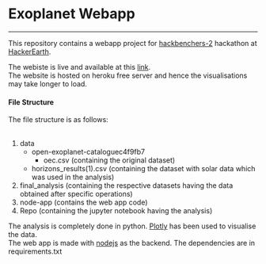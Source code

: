<h1>Exoplanet Webapp</h1>
<hr>
This repository contains a webapp project for <a href="https://hackbenchers-2.hackerearth.com/">hackbenchers-2</a>
hackathon at <a href="https://www.hackerearth.com">HackerEarth</a>.
<p>
  The webiste is live and available at this <a href="https://exoplanet-hackerearth-app.herokuapp.com/">link</a>.
  <br>
  The website is hosted on heroku free server and hence the visualisations may take longer to load.
</p>
<p>
  <h4>File Structure</h4>
  The file structure is as follows: <br>
  <br>
  <ol>
    <li>
      data
      <ul>
        <li>open-exoplanet-cataloguec4f9fb7
          <ul>
            <li>oec.csv (containing the original dataset)</li>
          </ul>
        </li>
        <li>
          horizons_results(1).csv (containing the dataset with solar data which was used in the analysis)
        </li>
      </ul>
    </li>
    <li>
      final_analysis (containing the respective datasets having the data obtained after specific operations)
    </li>
    <li>
      node-app (contains the web app code)
    </li>
    <li>Repo (containing the jupyter notebook having the analysis)</li>
  </ol>
</p>
<p>
  The analysis is completely done in python. <a href="https://plot.ly/">Plotly</a> has been used to visualise the data. <br>
  The web app is made with <a href="https://nodejs.org/">nodejs</a> as the backend.
  The dependencies are in requirements.txt
</p>
